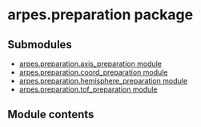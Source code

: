 arpes.preparation package
=========================

Submodules
----------

-   [arpes.preparation.axis\_preparation
    module](arpes.preparation.axis_preparation)
-   [arpes.preparation.coord\_preparation
    module](arpes.preparation.coord_preparation)
-   [arpes.preparation.hemisphere\_preparation
    module](arpes.preparation.hemisphere_preparation)
-   [arpes.preparation.tof\_preparation
    module](arpes.preparation.tof_preparation)

Module contents
---------------

